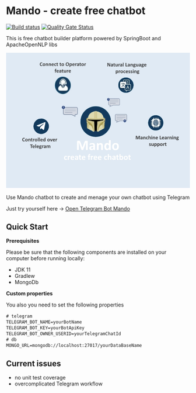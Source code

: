 # Mando - create free chatbot

[![Build status](https://travis-ci.org/mykovolod/mando-chatbot.svg?branch=master)](https://travis-ci.org/mykovolod/mando-chatbot) 
[![Quality Gate Status](https://sonarcloud.io/api/project_badges/measure?project=com.mykovolod%3Amovieland&metric=alert_status)](https://sonarcloud.io/dashboard?id=com.mykovolod%3Amovieland)

This is free chatbot builder platform powered by SpringBoot and ApacheOpenNLP libs

![Bot Preview](./src/main/resources/static/bot-promo.jpg)

Use Mando chatbot to create and menage your own chatbot using Telegram

Just try yourself here -> <a href="https://t.me/create_free_chatbot">Open Telegram Bot Mando</a>

## Quick Start

**Prerequisites**

Please be sure that the following components are installed on your computer before running locally:

- JDK 11
- Gradlew
- MongoDb

**Custom properties**

You also you need to set the following properties 

~~~~
# telegram
TELEGRAM_BOT_NAME=yourBotName
TELEGRAM_BOT_KEY=yourBotApiKey
TELEGRAM_BOT_OWNER_USERID=yourTelegramChatId
# db
MONGO_URL=mongodb://localhost:27017/yourDataBaseName
~~~~

## Current issues

- no unit test coverage
- overcomplicated Telegram workflow

